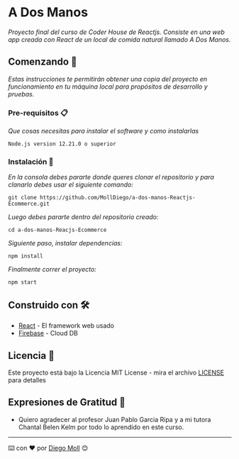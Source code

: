 # A Dos Manos

_Proyecto final del curso de Coder House de Reactjs. Consiste en una web app creada con React de un local de comida natural llamado A Dos Manos._

## Comenzando 🚀

_Estas instrucciones te permitirán obtener una copia del proyecto en funcionamiento en tu máquina local para propósitos de desarrollo y pruebas._

### Pre-requisitos 📋

_Que cosas necesitas para instalar el software y como instalarlas_

```
Node.js version 12.21.0 o superior
```

### Instalación 🔧

_En la consola debes pararte donde queres clonar el repositorio y para clanarlo debes usar el siguiente comando:_

```
git clone https://github.com/MollDiego/a-dos-manos-Reactjs-Ecommerce.git
```

_Luego debes pararte dentro del repositorio creado:_

```
cd a-dos-manos-Reacjs-Ecommerce
```

_Siguiente paso, instalar dependencias:_

```
npm install
```

_Finalmente correr el proyecto:_

```
npm start
```

## Construido con 🛠️

- [React](https://es.reactjs.org/) - El framework web usado
- [Firebase](https://firebase.google.com/?hl=es) - Cloud DB

## Licencia 📄

Este proyecto está bajo la Licencia MIT License - mira el archivo [LICENSE](LICENSE) para detalles

## Expresiones de Gratitud 🎁

- Quiero agradecer al profesor Juan Pablo Garcia Ripa y a mi tutora Chantal Belen Kelm por todo lo aprendido en este curso.

---

⌨️ con ❤️ por [Diego Moll](https://github.com/MollDiego) 😊
